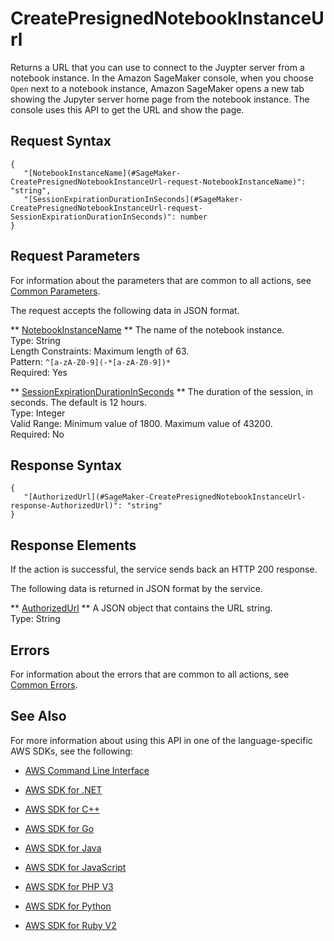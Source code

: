 # CreatePresignedNotebookInstanceUrl<a name="API_CreatePresignedNotebookInstanceUrl"></a>

Returns a URL that you can use to connect to the Juypter server from a notebook instance\. In the Amazon SageMaker console, when you choose `Open` next to a notebook instance, Amazon SageMaker opens a new tab showing the Jupyter server home page from the notebook instance\. The console uses this API to get the URL and show the page\. 

## Request Syntax<a name="API_CreatePresignedNotebookInstanceUrl_RequestSyntax"></a>

```
{
   "[NotebookInstanceName](#SageMaker-CreatePresignedNotebookInstanceUrl-request-NotebookInstanceName)": "string",
   "[SessionExpirationDurationInSeconds](#SageMaker-CreatePresignedNotebookInstanceUrl-request-SessionExpirationDurationInSeconds)": number
}
```

## Request Parameters<a name="API_CreatePresignedNotebookInstanceUrl_RequestParameters"></a>

For information about the parameters that are common to all actions, see [Common Parameters](CommonParameters.md)\.

The request accepts the following data in JSON format\.

 ** [NotebookInstanceName](#API_CreatePresignedNotebookInstanceUrl_RequestSyntax) **   <a name="SageMaker-CreatePresignedNotebookInstanceUrl-request-NotebookInstanceName"></a>
The name of the notebook instance\.  
Type: String  
Length Constraints: Maximum length of 63\.  
Pattern: `^[a-zA-Z0-9](-*[a-zA-Z0-9])*`   
Required: Yes

 ** [SessionExpirationDurationInSeconds](#API_CreatePresignedNotebookInstanceUrl_RequestSyntax) **   <a name="SageMaker-CreatePresignedNotebookInstanceUrl-request-SessionExpirationDurationInSeconds"></a>
The duration of the session, in seconds\. The default is 12 hours\.  
Type: Integer  
Valid Range: Minimum value of 1800\. Maximum value of 43200\.  
Required: No

## Response Syntax<a name="API_CreatePresignedNotebookInstanceUrl_ResponseSyntax"></a>

```
{
   "[AuthorizedUrl](#SageMaker-CreatePresignedNotebookInstanceUrl-response-AuthorizedUrl)": "string"
}
```

## Response Elements<a name="API_CreatePresignedNotebookInstanceUrl_ResponseElements"></a>

If the action is successful, the service sends back an HTTP 200 response\.

The following data is returned in JSON format by the service\.

 ** [AuthorizedUrl](#API_CreatePresignedNotebookInstanceUrl_ResponseSyntax) **   <a name="SageMaker-CreatePresignedNotebookInstanceUrl-response-AuthorizedUrl"></a>
A JSON object that contains the URL string\.   
Type: String

## Errors<a name="API_CreatePresignedNotebookInstanceUrl_Errors"></a>

For information about the errors that are common to all actions, see [Common Errors](CommonErrors.md)\.

## See Also<a name="API_CreatePresignedNotebookInstanceUrl_SeeAlso"></a>

For more information about using this API in one of the language\-specific AWS SDKs, see the following:

+  [AWS Command Line Interface](http://docs.aws.amazon.com/goto/aws-cli/sagemaker-2017-07-24/CreatePresignedNotebookInstanceUrl) 

+  [AWS SDK for \.NET](http://docs.aws.amazon.com/goto/DotNetSDKV3/sagemaker-2017-07-24/CreatePresignedNotebookInstanceUrl) 

+  [AWS SDK for C\+\+](http://docs.aws.amazon.com/goto/SdkForCpp/sagemaker-2017-07-24/CreatePresignedNotebookInstanceUrl) 

+  [AWS SDK for Go](http://docs.aws.amazon.com/goto/SdkForGoV1/sagemaker-2017-07-24/CreatePresignedNotebookInstanceUrl) 

+  [AWS SDK for Java](http://docs.aws.amazon.com/goto/SdkForJava/sagemaker-2017-07-24/CreatePresignedNotebookInstanceUrl) 

+  [AWS SDK for JavaScript](http://docs.aws.amazon.com/goto/AWSJavaScriptSDK/sagemaker-2017-07-24/CreatePresignedNotebookInstanceUrl) 

+  [AWS SDK for PHP V3](http://docs.aws.amazon.com/goto/SdkForPHPV3/sagemaker-2017-07-24/CreatePresignedNotebookInstanceUrl) 

+  [AWS SDK for Python](http://docs.aws.amazon.com/goto/boto3/sagemaker-2017-07-24/CreatePresignedNotebookInstanceUrl) 

+  [AWS SDK for Ruby V2](http://docs.aws.amazon.com/goto/SdkForRubyV2/sagemaker-2017-07-24/CreatePresignedNotebookInstanceUrl) 